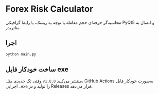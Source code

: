 # Forex Risk Calculator

محاسبه‌گر حرفه‌ای حجم معامله با توجه به ریسک، با رابط گرافیکی PyQt5 و اتصال به متاتریدر.

## اجرا

```bash
python main.py
```

## ساخت خودکار فایل exe
وقتی تگ جدیدی مثل `v1.0.0` منتشر می‌کنید، GitHub Actions به‌صورت خودکار فایل اجرایی `.exe` را تولید و در Releases قرار می‌دهد.